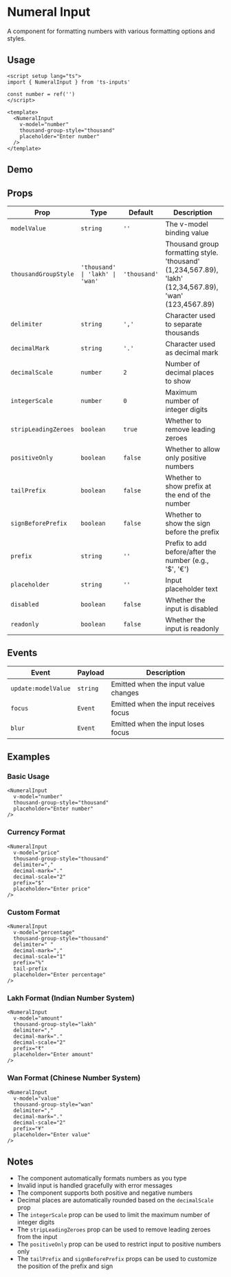 # Numeral Input

A component for formatting numbers with various formatting options and styles.

## Usage

```vue
<script setup lang="ts">
import { NumeralInput } from 'ts-inputs'

const number = ref('')
</script>

<template>
  <NumeralInput
    v-model="number"
    thousand-group-style="thousand"
    placeholder="Enter number"
  />
</template>
```

## Demo

<NumeralInputDemo />

## Props

| Prop | Type | Default | Description |
|------|------|---------|-------------|
| `modelValue` | `string` | `''` | The v-model binding value |
| `thousandGroupStyle` | `'thousand' \| 'lakh' \| 'wan'` | `'thousand'` | Thousand group formatting style. 'thousand' (1,234,567.89), 'lakh' (12,34,567.89), 'wan' (123,4567.89) |
| `delimiter` | `string` | `','` | Character used to separate thousands |
| `decimalMark` | `string` | `'.'` | Character used as decimal mark |
| `decimalScale` | `number` | `2` | Number of decimal places to show |
| `integerScale` | `number` | `0` | Maximum number of integer digits |
| `stripLeadingZeroes` | `boolean` | `true` | Whether to remove leading zeroes |
| `positiveOnly` | `boolean` | `false` | Whether to allow only positive numbers |
| `tailPrefix` | `boolean` | `false` | Whether to show prefix at the end of the number |
| `signBeforePrefix` | `boolean` | `false` | Whether to show the sign before the prefix |
| `prefix` | `string` | `''` | Prefix to add before/after the number (e.g., '$', '€') |
| `placeholder` | `string` | `''` | Input placeholder text |
| `disabled` | `boolean` | `false` | Whether the input is disabled |
| `readonly` | `boolean` | `false` | Whether the input is readonly |

## Events

| Event | Payload | Description |
|-------|---------|-------------|
| `update:modelValue` | `string` | Emitted when the input value changes |
| `focus` | `Event` | Emitted when the input receives focus |
| `blur` | `Event` | Emitted when the input loses focus |

## Examples

### Basic Usage

```vue
<NumeralInput
  v-model="number"
  thousand-group-style="thousand"
  placeholder="Enter number"
/>
```

### Currency Format

```vue
<NumeralInput
  v-model="price"
  thousand-group-style="thousand"
  delimiter=","
  decimal-mark="."
  decimal-scale="2"
  prefix="$"
  placeholder="Enter price"
/>
```

### Custom Format

```vue
<NumeralInput
  v-model="percentage"
  thousand-group-style="thousand"
  delimiter=" "
  decimal-mark=","
  decimal-scale="1"
  prefix="%"
  tail-prefix
  placeholder="Enter percentage"
/>
```

### Lakh Format (Indian Number System)

```vue
<NumeralInput
  v-model="amount"
  thousand-group-style="lakh"
  delimiter=","
  decimal-mark="."
  decimal-scale="2"
  prefix="₹"
  placeholder="Enter amount"
/>
```

### Wan Format (Chinese Number System)

```vue
<NumeralInput
  v-model="value"
  thousand-group-style="wan"
  delimiter=","
  decimal-mark="."
  decimal-scale="2"
  prefix="¥"
  placeholder="Enter value"
/>
```

## Notes

- The component automatically formats numbers as you type
- Invalid input is handled gracefully with error messages
- The component supports both positive and negative numbers
- Decimal places are automatically rounded based on the `decimalScale` prop
- The `integerScale` prop can be used to limit the maximum number of integer digits
- The `stripLeadingZeroes` prop can be used to remove leading zeroes from the input
- The `positiveOnly` prop can be used to restrict input to positive numbers only
- The `tailPrefix` and `signBeforePrefix` props can be used to customize the position of the prefix and sign
